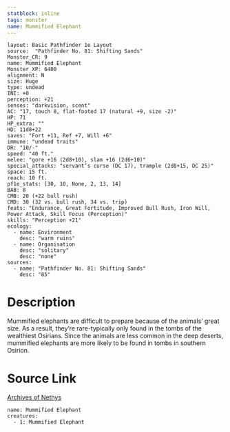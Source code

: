 ```yaml
---
statblock: inline
tags: monster
name: Mummified Elephant
---
```

```statblock
layout: Basic Pathfinder 1e Layout
source:  "Pathfinder No. 81: Shifting Sands"
Monster_CR: 9
name: Mummified Elephant
Monster_XP: 6400
alignment: N
size: Huge
type: undead
INI: +0
perception: +21
senses: "darkvision, scent"
AC: "17, touch 8, flat-footed 17 (natural +9, size -2)"
HP: 71
HP_extra: ""
HD: 11d8+22
saves: "Fort +11, Ref +7, Will +6"
immune: "undead traits"
DR: "10/-"
speed: "40 ft."
melee: "gore +16 (2d8+10), slam +16 (2d6+10)"
special_attacks: "servant’s curse (DC 17), trample (2d8+15, DC 25)"
space: 15 ft.
reach: 10 ft.
pf1e_stats: [30, 10, None, 2, 13, 14]
BAB: 8
CMB: 20 (+22 bull rush)
CMD: 30 (32 vs. bull rush, 34 vs. trip)
feats: "Endurance, Great Fortitude, Improved Bull Rush, Iron Will, Power Attack, Skill Focus (Perception)"
skills: "Perception +21"
ecology:
  - name: Environment
    desc: "warm ruins"
  - name: Organisation
    desc: "solitary"
    desc: "none"
sources:
  - name: "Pathfinder No. 81: Shifting Sands"
    desc: "85"
```
# Description
Mummified elephants are difficult to prepare because of the animals’ great size. As a result, they’re rare-typically only found in the tombs of the wealthiest Osirians. Since the animals are less common in the deep deserts, mummified elephants are more likely to be found in tombs in southern Osirion.
# Source Link
[Archives of Nethys](https://aonprd.com/MonsterDisplay.aspx?ItemName=Mummified%20Elephant)
```encounter-table
name: Mummified Elephant
creatures:
  - 1: Mummified Elephant
```
